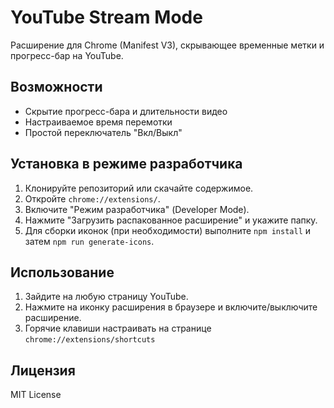# YouTube Stream Mode

Расширение для Chrome (Manifest V3), скрывающее временные метки и прогресс-бар на YouTube.

## Возможности
- Скрытие прогресс-бара и длительности видео
- Настраиваемое время перемотки
- Простой переключатель "Вкл/Выкл"

## Установка в режиме разработчика
1. Клонируйте репозиторий или скачайте содержимое.
2. Откройте `chrome://extensions/`.
3. Включите "Режим разработчика" (Developer Mode).
4. Нажмите "Загрузить распакованное расширение" и укажите папку.
5. Для сборки иконок (при необходимости) выполните `npm install` и затем `npm run generate-icons`.

## Использование
1. Зайдите на любую страницу YouTube.
2. Нажмите на иконку расширения в браузере и включите/выключите расширение.
3. Горячие клавиши настраивать на странице `chrome://extensions/shortcuts`

## Лицензия
MIT License 